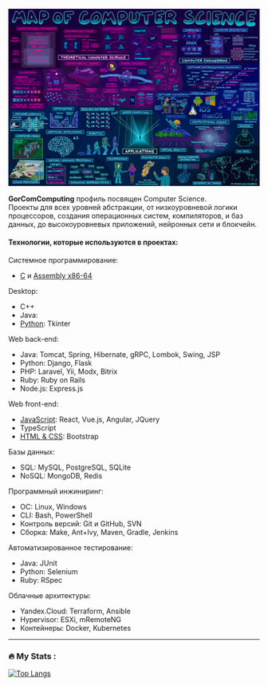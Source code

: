 <!--div id="header" align="center">
  <img src="https://media.giphy.com/media/3ohc157IyQlpWtqbug/giphy.gif" width="100"/>
</div-->

![MapOfComputerScience.jpg](MapOfComputerScience.jpg)

**GorComComputing** профиль посвящен Computer Science.  
Проекты для всех уровней абстракции, от низкоуровневой логики процессоров, создания операционных систем, компиляторов, и баз данных, до высокоуровневых приложений, нейронных сети и блокчейн.


#### Технологии, которые используются в проектах:
Системное программирование:
- [C](https://github.com/GorComComputing?tab=repositories&q=&type=&language=c&sort=) и [Assembly x86-64](https://github.com/GorComComputing?tab=repositories&q=&type=&language=assembly&sort=)

Desktop:
- C++
- Java: 
- [Python](https://github.com/GorComComputing?tab=repositories&q=&type=&language=python&sort=): Tkinter

Web back-end:
- Java: Tomcat, Spring, Hibernate, gRPC, Lombok, Swing, JSP
- Python: Django, Flask
- PHP: Laravel, Yii, Modx, Bitrix
- Ruby: Ruby on Rails
- Node.js: Express.js

Web front-end:
- [JavaScript](https://github.com/GorComComputing?tab=repositories&q=&type=&language=javascript&sort=): React, Vue.js, Angular, JQuery
- TypeScript
- [HTML & CSS](https://github.com/GorComComputing?tab=repositories&q=&type=&language=html&sort=): Bootstrap

Базы данных:
- SQL: MySQL, PostgreSQL, SQLite
- NoSQL: MongoDB, Redis 

Программный инжиниринг:
- ОС: Linux, Windows
- CLI: Bash, PowerShell
- Контроль версий: Git и GitHub, SVN
- Сборка: Make, Ant+Ivy, Maven, Gradle, Jenkins

Автоматизированное тестирование:
- Java: JUnit
- Python: Selenium
- Ruby: RSpec

Облачные архитектуры:
- Yandex.Cloud: Terraform, Ansible
- Hypervisor: ESXi, mRemoteNG
- Контейнеры: Docker, Kubernetes







---

### :fire: My Stats :
[![Top Langs](https://github-readme-stats.vercel.app/api/top-langs/?username=GorComComputing&layout=compact&theme=vision-friendly-dark)](https://github.com/anuraghazra/github-readme-stats)


